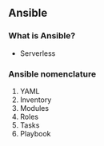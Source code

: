 ## Ansible

### What is Ansible?

- Serverless

### Ansible nomenclature

1. YAML
1. Inventory
1. Modules
1. Roles
1. Tasks
1. Playbook

